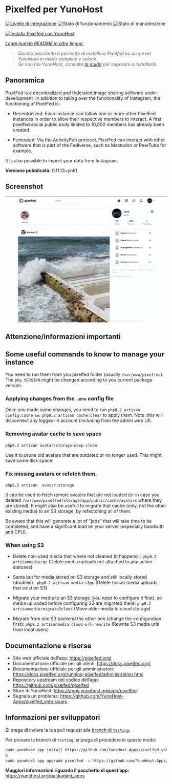 <!--
N.B.: Questo README è stato automaticamente generato da <https://github.com/YunoHost/apps/tree/master/tools/readme_generator>
NON DEVE essere modificato manualmente.
-->

# Pixelfed per YunoHost

[![Livello di integrazione](https://dash.yunohost.org/integration/pixelfed.svg)](https://dash.yunohost.org/appci/app/pixelfed) ![Stato di funzionamento](https://ci-apps.yunohost.org/ci/badges/pixelfed.status.svg) ![Stato di manutenzione](https://ci-apps.yunohost.org/ci/badges/pixelfed.maintain.svg)

[![Installa Pixelfed con YunoHost](https://install-app.yunohost.org/install-with-yunohost.svg)](https://install-app.yunohost.org/?app=pixelfed)

*[Leggi questo README in altre lingue.](./ALL_README.md)*

> *Questo pacchetto ti permette di installare Pixelfed su un server YunoHost in modo semplice e veloce.*  
> *Se non hai YunoHost, consulta [la guida](https://yunohost.org/install) per imparare a installarlo.*

## Panoramica

PixelFed is a decentralized and federated image sharing software under development.
In addition to taking over the functionality of Instagram, the functioning of PixelFed is:

* Decentralized: Each instance can follow one or more other PixelFed instances in order to allow their respective members to interact. A first pixelfed.social public body limited to 10,000 members has already been created.

* Federated: Via the ActivityPub protocol, PixelFed can interact with other software that is part of the Fediverse, such as Mastodon or PeerTube for example.

It is also possible to import your data from Instagram. 

**Versione pubblicata:** 0.11.13~ynh1

## Screenshot

![Screenshot di Pixelfed](./doc/screenshots/screenshots.jpg)

## Attenzione/informazioni importanti

## Some useful commands to know to manage your instance
You need to run them from you pixelfed folder (usually `/var/www/pixelfed`). The `php.VERSION` might be changed according to you current package version.

### Applying changes from the `.env` config file

Once you made some changes, you need to run `php8.2 artisan config:cache && php8.2 artisan cache:clear` to apply them.
Note: this will disconnect any logged-in account (including from the admin web UI).

### Removing avatar cache to save space
`php8.2 artisan avatar:storage-deep-clean`

Use it to prune old avatars that are outdated or no longer used. This might save some disk space.

### Fix missing avatars or refetch them.
`php8.2 artisan  avatar:storage`

It can be used to fetch remote avatars that are not loaded (or in case you deleted `/var/www/pixelfed/storage/app/public/cache/avatars` where they are stored).
It might also be usefull to migrate that cache (only, not the other existing media) to an S3 storage, by refectching all of them.

Be aware that this will generate a lot of "jobs" that will take time to be completed, and have a significant load on your server (especially bandwith and CPU).

### When using S3

- Delete non-used media that where not cleaned (it happens) : `php8.2 artisanmedia:gc` (Delete media uploads not attached to any active statuses)

- Same but for media stored on S3 storage and still locally stored (doubles) : `php8.2 artisan media:s3gc` (Delete (local) media uploads that exist on S3)

- Migrate your media to an S3 storage (you need to configure it first), so media uploaded before configuring S3 are migrated there: `php8.2 artisanmedia:migrate2cloud` (Move older media to cloud storage)

- Migrate from one S3 backend the other one (change the configuration first): `php8.2 artisanmedia:cloud-url-rewrite` (Rewrite S3 media urls from local users)

## Documentazione e risorse

- Sito web ufficiale dell’app: <https://pixelfed.org/>
- Documentazione ufficiale per gli utenti: <https://docs.pixelfed.org/>
- Documentazione ufficiale per gli amministratori: <https://docs.pixelfed.org/running-pixelfed/administration.html>
- Repository upstream del codice dell’app: <https://github.com/pixelfed/pixelfed>
- Store di YunoHost: <https://apps.yunohost.org/app/pixelfed>
- Segnala un problema: <https://github.com/YunoHost-Apps/pixelfed_ynh/issues>

## Informazioni per sviluppatori

Si prega di inviare la tua pull request alla [branch di `testing`](https://github.com/YunoHost-Apps/pixelfed_ynh/tree/testing).

Per provare la branch di `testing`, si prega di procedere in questo modo:

```bash
sudo yunohost app install https://github.com/YunoHost-Apps/pixelfed_ynh/tree/testing --debug
o
sudo yunohost app upgrade pixelfed -u https://github.com/YunoHost-Apps/pixelfed_ynh/tree/testing --debug
```

**Maggiori informazioni riguardo il pacchetto di quest’app:** <https://yunohost.org/packaging_apps>
